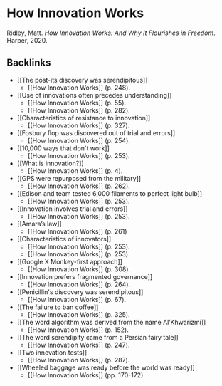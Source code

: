 # How Innovation Works
Ridley, Matt. *How Innovation Works: And Why It Flourishes in Freedom*. Harper, 2020.

## Backlinks
* [[The post-its discovery was serendipitous]]
	* [[How Innovation Works]] (p. 248).
* [[Use of innovations often precedes understanding]]
	* [[How Innovation Works]] (p. 55).
	* [[How Innovation Works]] (p. 282).
* [[Characteristics of resistance to innovation]]
	* [[How Innovation Works]] (p. 327).
* [[Fosbury flop was discovered out of trial and errors]]
	* [[How Innovation Works]] (p. 254).
* [[10,000 ways that don't work]]
	* [[How Innovation Works]] (p. 253).
* [[What is innovation?]]
	* [[How Innovation Works]] (p. 4).
* [[GPS were repurposed from the military]]
	* [[How Innovation Works]] (p. 262).
* [[Edison and team tested 6,000 filaments to perfect light bulb]]
	* [[How Innovation Works]] (p. 253).
* [[Innovation involves trial and errors]]
	* [[How Innovation Works]] (p. 253).
* [[Amara’s law]]
	* [[How Innovation Works]] (p. 261)
* [[Characteristics of innovators]]
	* [[How Innovation Works]] (p. 253).
	* [[How Innovation Works]] (p. 253).
* [[Google X Monkey-first approach]]
	* [[How Innovation Works]] (p. 308).
* [[Innovation prefers fragmented governance]]
	* [[How Innovation Works]] (p. 264).
* [[Penicillin's discovery was serendipitous]]
	* [[How Innovation Works]] (p. 67).
* [[The failure to ban coffee]]
	* [[How Innovation Works]] (p. 325).
* [[The word algorithm was derived from the name Al’Khwarizmi]]
	* [[How Innovation Works]] (p. 152).
* [[The word serendipity came from a Persian fairy tale]]
	* [[How Innovation Works]] (p. 247).
* [[Two innovation tests]]
	* [[How Innovation Works]] (p. 287).
* [[Wheeled baggage was ready before the world was ready]]
	* [[How Innovation Works]] (pp. 170-172).

<!-- #evergreen -->

<!-- {BearID:29A16D1B-01CB-409F-B236-E2D61DD38BC7-7275-00000B67CBBF6298} -->
